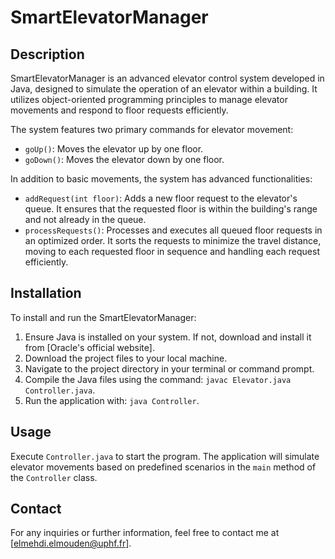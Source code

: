 # SmartElevatorManager

## Description
SmartElevatorManager is an advanced elevator control system developed in Java, designed to simulate the operation of an elevator within a building. It utilizes object-oriented programming principles to manage elevator movements and respond to floor requests efficiently.

The system features two primary commands for elevator movement:
- `goUp()`: Moves the elevator up by one floor.
- `goDown()`: Moves the elevator down by one floor.

In addition to basic movements, the system has advanced functionalities:
- `addRequest(int floor)`: Adds a new floor request to the elevator's queue. It ensures that the requested floor is within the building's range and not already in the queue.
- `processRequests()`: Processes and executes all queued floor requests in an optimized order. It sorts the requests to minimize the travel distance, moving to each requested floor in sequence and handling each request efficiently.

## Installation
To install and run the SmartElevatorManager:
1. Ensure Java is installed on your system. If not, download and install it from [Oracle's official website].
2. Download the project files to your local machine.
3. Navigate to the project directory in your terminal or command prompt.
4. Compile the Java files using the command: `javac Elevator.java Controller.java`.
5. Run the application with: `java Controller`.

## Usage
Execute `Controller.java` to start the program. The application will simulate elevator movements based on predefined scenarios in the `main` method of the `Controller` class.

## Contact
For any inquiries or further information, feel free to contact me at [elmehdi.elmouden@uphf.fr].
